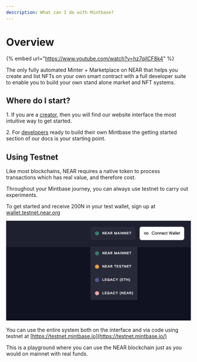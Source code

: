 ```yaml
---
description: What can I do with Mintbase?
---
```


# Overview

{% embed url="https://www.youtube.com/watch?v=hz7qilCF8k4" %}

The only fully automated Minter + Marketplace on NEAR that helps you create and list NFTs on your own smart contract with a full developer suite to enable you to build your own stand alone market and NFT systems.

## Where do I start?

1\. If you are a [creator](creator/getting-started/), then you will find our website interface the most intuitive way to get started.

2\. For [developers](dev/getting-started/) ready to build their own Mintbase the getting started section of our docs is your starting point.

## Using Testnet

Like most blockchains, NEAR requires a native token to process transactions which has real value, and therefore cost.

Throughout your Mintbase journey, you can always use testnet to carry out experiments.

To get started and receive 200N in your test wallet, sign up at [wallet.testnet.near.org](https://wallet.testnet.near.org/)

![Mintbase Testnet Selection](<.gitbook/assets/Screenshot 2022-04-12 at 14.53.37.png>)

You can use the entire system both on the interface and via code using testnet at [https://testnet.mintbase.io](https://testnet.mintbase.io/)

This is a playground where you can use the NEAR blockchain just as you would on mainnet with real funds.
